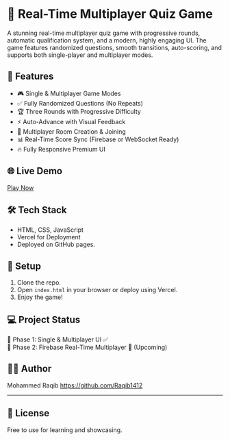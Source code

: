 # 🧩 Real-Time Multiplayer Quiz Game
A stunning real-time multiplayer quiz game with progressive rounds, automatic qualification system, and a modern, highly engaging UI. The game features randomized questions, smooth transitions, auto-scoring, and supports both single-player and multiplayer modes.
## 🚀 Features
- 🎮 Single & Multiplayer Game Modes
- ✅ Fully Randomized Questions (No Repeats)
- 🏆 Three Rounds with Progressive Difficulty
- ⚡ Auto-Advance with Visual Feedback
- 🧩 Multiplayer Room Creation & Joining
- 📊 Real-Time Score Sync (Firebase or WebSocket Ready)
- 🔥 Fully Responsive Premium UI

## 🌐 Live Demo
[Play Now](https://raqib1412.github.io/real-time-quiz-game/)

## 🛠️ Tech Stack
- HTML, CSS, JavaScript
- Vercel for Deployment
- Deployed on GitHub pages.

## 📂 Setup
1. Clone the repo.
2. Open `index.html` in your browser or deploy using Vercel.
3. Enjoy the game!

## 💻 Project Status
🚀 Phase 1: Single & Multiplayer UI ✅  
🚀 Phase 2: Firebase Real-Time Multiplayer 🔄 (Upcoming)

## 👨‍💻 Author
Mohammed Raqib 
https://github.com/Raqib1412

---

## 📜 License
Free to use for learning and showcasing.

